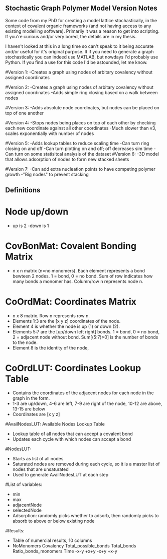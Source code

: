 ## Stochastic Graph Polymer Model Version Notes

Some code from my PhD for creating a model lattice stochastically, in the context of covalent organic frameworks (and not having access to any existing modelling software). Primarily it was a reason to get into scripting. If you're curious and/or very bored, the details are in my thesis. 

I haven't looked at this in a long time so can't speak to it being accurate and/or useful for it's original purpose. It if you need to generate a graph stochastically you can indeed use MATLAB, but nowdays I'd probably use Python. If you find a use for this code I'd be astounded, let me know.

#Version 1:
-Creates a graph using nodes of arbitary covalency without assigned coordinates

#Version 2: 
-Creates a graph using nodes of arbitary covalency without assigned coordinates
-Adds simple ring closing based on a walk between nodes

#Version 3: 
-Adds absolute node coordinates, but nodes can be placed on top of one another

#Version 4: 
-Stops nodes being places on top of each other by checking each new coordinate against all other coordinates
-Much slower than v3, scales exponentially with number of nodes

#Version 5:
-Adds lookup tables to reduce scaling time
-Can turn ring closing on and off
-Can turn plotting on and off; off decreases sim time
-Can turn on some statisitcal analysis of the dataset
#Version 6:
-3D model  that allows adsorption of nodes to form new stacked sheets

#Version 7: 
-Can add extra nucleation points to have competing polymer growth
-"Big nodes" to prevent stacking

## Definitions
# Node up/down
- up is 2
-down is 1

# CovBonMat: Covalent Bonding Matrix
- n x n matrix (n=no monomers). Each element represents a bond bewteen 2 nodes. 1 = bond, 0 = no bond. Sum of row indicates how many bonds a monomer has. Column/row n represents node n.

# CoOrdMat: Coordinates Matrix
- n x 8 matrix. Row n represents row n. 
- Elements 1:3 are the [x y z] coordinates of the node. 
- Element 4 is whether the node is up (1) or down (2).
- Elements 5:7 are the [up/down left right] bonds. 1 = bond, 0 = no bond, 2 = adjacent node without bond. Sum[(5:7)>0] is the number of bonds to the node.
- Element 8 is the identity of the node, 

# CoOrdLUT: Coordinates Lookup Table
- Contains the coordinates of the adjacent nodes for each node in the graph in the form. 
- 1-3 are up/down, 4-6 are left, 7-9 are right of the node, 10-12 are above, 13-15 are below
- Coordinates are [x y z]

#AvailNodesLUT: Available Nodes Lookup Table
- Lookup table of all nodes that can accept a covalent bond
- Updates each cycle with which nodes can accept a bond

#NodesLUT:
- Starts as list of all nodes
- Saturated nodes are removed during each cycle, so it is a master list of nodes that are unsaturated
- Used to generate AvailNodesLUT at each step

#List of variables:
- min
- max
- adjacentNode
- selectedNode
- Adsorption: randomly picks whether to adsorb, then randomly picks to absorb to above or below existing node

#Results:
- Table of numercial results, 10 columns
- NoMonomers Covalency Total_possible_bonds Total_bonds Ratio_bonds_monomers Time -x-y +x+y -x+y +x-y